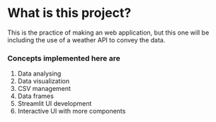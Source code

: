 # What is this project?
This is the practice of making an web application, but this one will be including the use of a weather API to convey the data.
### Concepts implemented here are
1. Data analysing
2. Data visualization
3. CSV management
4. Data frames
5. Streamlit UI development
6. Interactive UI with more components
